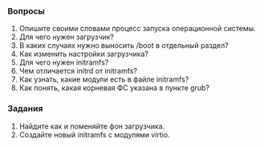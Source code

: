 ### Вопросы

1. Опишите своими словами процесс запуска операционной системы.
2. Для чего нужен загрузчик?
3. В каких случаях нужно выносить /boot в отдельный раздел?
4. Как изменить настройки загрузчика?
5. Для чего нужен initramfs?
6. Чем отличается initrd от initramfs?
7. Как узнать, какие модули есть в файле initramfs?
8. Как понять, какая корневая ФС указана в пункте grub?

### Задания

1. Найдите как и поменяйте фон загрузчика.
2. Создайте новый initramfs с модулями virtio.